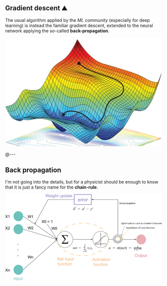 ## Gradient descent ⛰️

<p>
  The usual algorithm applied by the <em>ML community</em> (especially for deep
  learning) is instead the familiar gradient descent, extended to the neural
  network applying the so-called <strong>back-propagation</strong>.
</p>
<img src="assets/loss-function.png" alt="GD over loss">

@---

## Back propagation

I'm not going into the details, but for a physicist should be enough to know
that it is just a fancy name for the **chain-rule**.

<img src="assets/back-prop.png" alt="Back propagation">
